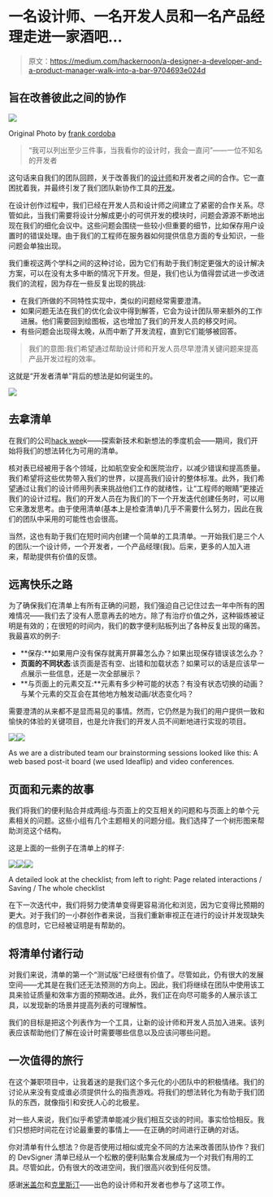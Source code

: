 # 一名设计师、一名开发人员和一名产品经理走进一家酒吧…

> 原文：<https://medium.com/hackernoon/a-designer-a-developer-and-a-product-manager-walk-into-a-bar-9704693e024d>

## 旨在改善彼此之间的协作

![](img/6ab175a04f140e902b079e1f479f8dd1.png)

Original Photo by [frank cordoba](https://unsplash.com/photos/6wjpQZ5gYnc?utm_source=unsplash&utm_medium=referral&utm_content=creditCopyText)

> “我可以列出至少三件事，当我看你的设计时，我会一直问”——一位不知名的开发者

这句话来自我们的团队回顾，关于改善我们的[设计师](https://hackernoon.com/tagged/designers)和开发者之间的合作。它一直困扰着我，并最终引发了我们团队新协作工具的[开发](https://hackernoon.com/tagged/development)。

在设计创作过程中，我们已经在开发人员和设计师之间建立了紧密的合作关系。尽管如此，当我们需要将设计分解成更小的可供开发的模块时，问题会源源不断地出现在我们的细化会议中。这些问题会围绕一些较小但重要的细节，比如保存用户设置时的错误处理。由于我们的工程师在服务器如何提供信息方面的专业知识，一些问题会单独出现。

我们重视这两个学科之间的这种讨论，因为它们有助于我们制定更强大的设计解决方案，可以在没有太多中断的情况下开发。但是，我们也认为值得尝试进一步改进我们的流程，因为存在一些反复出现的挑战:

*   在我们所做的不同特性实现中，类似的问题经常需要澄清。
*   如果问题无法在我们的优化会议中得到解答，它会为设计团队带来额外的工作进展。他们需要回到绘图板，这也增加了我们的开发人员的移交时间。
*   有些问题会出现得太晚，从而中断了开发流程，直到它们能够被回答。

> 我们的意图:我们希望通过帮助设计师和开发人员尽早澄清关键问题来提高产品开发过程的效率。

这就是“开发者清单”背后的想法是如何诞生的。

![](img/40df080426a7d4ad854922e31af4aba3.png)

## 去拿清单

在我们的公司[hack wee](https://hackweek.xing.com/)k——探索新技术和新想法的季度机会——期间，我们开始将我们的想法转化为可用的清单。

核对表已经被用于各个领域，比如航空安全和医院治疗，以减少错误和提高质量。我们希望将这些优势带入我们的世界，以提高我们设计的整体标准。此外，我们希望通过让我们的设计师用列表来挑战他们工作的就绪性，让“工程师的眼睛”更接近我们的设计过程。我们的开发人员在为我们的下一个开发迭代创建任务时，可以用它来激发思考。由于使用清单(基本上是检查清单)几乎不需要什么努力，因此在我们的团队中采用的可能性也会很高。

当然，这也有助于我们在短时间内创建一个简单的工具清单。一开始我们是三个人的团队:一个设计师，一个开发者，一个产品经理(我)。后来，更多的人加入进来，帮助提供有价值的反馈。

## 远离快乐之路

为了确保我们在清单上有所有正确的问题，我们强迫自己记住过去一年中所有的困难情况——我们去了没有人愿意再去的地方。除了有治疗价值之外，这种锻炼被证明是有效的；在很短的时间内，我们的数字便利贴板列出了各种反复出现的痛苦。我最喜欢的例子:

*   **保存:**如果用户没有保存就离开屏幕怎么办？如果出现保存错误该怎么办？
*   **页面的不同状态**:该页面是否有空、出错和加载状态？如果可以的话是应该早一点展示一些信息，还是一次全部展示？
*   **与页面上的元素交互:**元素有多少种可能的状态？有没有状态切换的动画？与某个元素的交互会在其他地方触发动画/状态变化吗？

需要澄清的从来都不是显而易见的事情。然而，它仍然是为我们的用户提供一致和愉快的体验的关键项目，也是允许我们的开发人员不间断地进行实现的项目。

![](img/aa7d635ef1740745d33b8c90c2dbc4e7.png)![](img/97819f021c02f2d2e955b9e73090f6f2.png)

As we are a distributed team our brainstorming sessions looked like this: A web based post-it board (we used Ideaflip) and video conferences.

## 页面和元素的故事

我们将我们的便利贴合并成两组:与页面上的交互相关的问题和与页面上的单个元素相关的问题。这些小组有几个主题相关的问题分组。我们选择了一个树形图来帮助浏览这个结构。

这是上面的一些例子在清单上的样子:

![](img/165b00ca01f3dd009b11250e1612dabe.png)![](img/8b9e67602703d0c64a3ca09161aa2f72.png)![](img/e5fa3b5e3cae2dcfcfde8b57529e19a1.png)

A detailed look at the checklist; from left to right: Page related interactions / Saving / The whole checklist

在下一次迭代中，我们将努力使清单变得更容易消化和浏览，因为它变得比预期的更大。对于我们的一小群创作者来说，当我们重新审视正在进行的设计并发现缺失的信息时，它已经被证明是有帮助的。

## 将清单付诸行动

对我们来说，清单的第一个“测试版”已经很有价值了。尽管如此，仍有很大的发展空间——尤其是在我们还无法预测的方向上。因此，我们将继续在团队中使用该工具来验证质量和效率方面的预期改进。此外，我们正在向尽可能多的人展示该工具，以发现新的场景并提高列表的可理解性。

我们的目标是把这个列表作为一个工具，让新的设计师和开发人员加入进来。该列表应该帮助他们了解在设计时需要哪些信息以及应该问哪些问题。

## 一次值得的旅行

在这个兼职项目中，让我着迷的是我们这个多元化的小团队中的积极情绪。我们的讨论从来没有变成谁必须提供什么的指责游戏。将我们的想法转化为有助于我们团队的东西，就像指引和安抚人心的北极星。

对一些人来说，我们似乎希望清单能减少我们相互交谈的时间。事实恰恰相反。我们只想把时间花在讨论最重要的事情上——在正确的时间进行正确的对话。

你对清单有什么想法？你是否使用过相似或完全不同的方法来改善团队协作？我们的 DevSigner 清单已经从一个松散的便利贴集合发展成为一个对我们有用的工具。尽管如此，仍有很大的改进空间，我们很高兴收到任何反馈。

感谢[米盖尔](https://twitter.com/miguel_eedl)和[克里斯汀](https://twitter.com/cmonfortep)——出色的设计师和开发者也参与了这项工作。